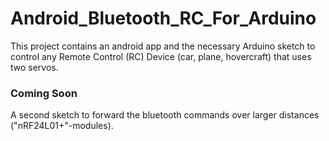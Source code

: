 # Android_Bluetooth_RC_For_Arduino
This project contains an android app and the necessary Arduino sketch to control any Remote Control (RC) Device (car, plane, hovercraft) that uses two servos.


### Coming Soon
A second sketch to forward the bluetooth commands over larger distances ("nRF24L01+"-modules).
